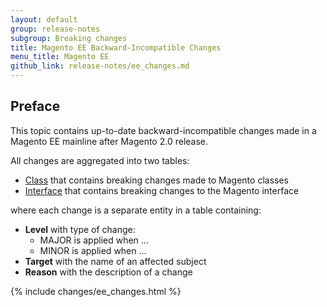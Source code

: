 ```yaml
---
layout: default
group: release-notes
subgroup: Breaking changes
title: Magento EE Backward-Incompatible Changes
menu_title: Magento EE
github_link: release-notes/ee_changes.md
---
```


## Preface

This topic contains up-to-date backward-incompatible changes made in a Magento EE mainline after Magento 2.0 release.

All changes are aggregated into two tables:

- [Class][] that contains breaking changes made to Magento classes
- [Interface][] that contains breaking changes to the Magento interface

where each change is a separate entity in a table containing:

- **Level** with type of change:
  - MAJOR is applied when ...
  - MINOR is applied when ...
- **Target** with the name of an affected subject
- **Reason** with the description of a change

{% include changes/ee_changes.html %}

<!-- LINK DEFINITIONS -->

[Class]: #class
[Interface]: #interface